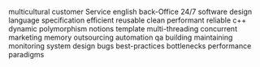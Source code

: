 multicultural
customer Service
english
back-Office
24/7
software design
language specification
efficient
reusable
clean
performant
reliable
c++
dynamic polymorphism
notions
template
multi-threading
concurrent
marketing
memory
outsourcing
automation
qa
building
maintaining
monitoring
system design
bugs
best-practices
bottlenecks
performance
paradigms
